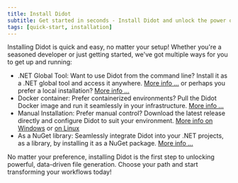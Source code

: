 ```yaml
---
title: Install Didot
subtitle: Get started in seconds - Install Didot and unlock the power of dynamic file generation!
tags: [quick-start, installation]
---
```

Installing Didot is quick and easy, no matter your setup! Whether you're a seasoned developer or just getting started, we've got multiple ways for you to get up and running:


- .NET Global Tool: Want to use Didot from the command line? Install it as a .NET global tool and access it anywhere. [More info ...](../installation-net-global-tool/) or perhaps you prefer a local installation? [More info ...](../installation-net-local-tool/)
- Docker container: Prefer containerized environments? Pull the Didot Docker image and run it seamlessly in your infrastructure. [More info ...](../deployment-docker/)
- Manual Installation: Prefer manual control? Download the latest release directly and configure Didot to suit your environment. [More info on Windows](../installation-windows/) or [on Linux](../installation-linux/)
- As a NuGet library: Seamlessly integrate Didot into your .NET projects, as a library, by installing it as a NuGet package. [More info ...](../installation-library-nuget/)

No matter your preference, installing Didot is the first step to unlocking powerful, data-driven file generation. Choose your path and start transforming your workflows today!
